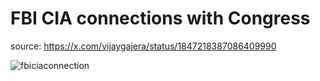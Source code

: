 # FBI CIA connections with Congress

source: https://x.com/vijaygajera/status/1847218387086409990

![fbiciaconnection](./img/FireShotCapture005-Thread@vijaygajeraonThreadReaderAppThreadReaderApp_threadreaderapp.com.png)
